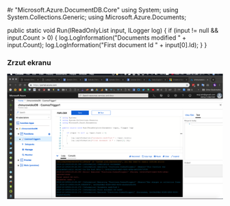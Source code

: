 #r "Microsoft.Azure.DocumentDB.Core"
using System;
using System.Collections.Generic;
using Microsoft.Azure.Documents;

public static void Run(IReadOnlyList<Document> input, ILogger log)
{
    if (input != null && input.Count > 0)
    {
        log.LogInformation("Documents modified " + input.Count);
        log.LogInformation("First document Id " + input[0].Id);
    }
}


### Zrzut ekranu
![CosmosDB function](images/tydzien8.2_cosmosDB_function.png)
